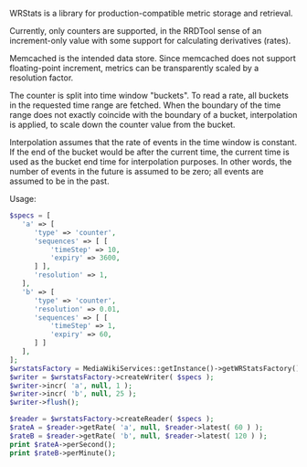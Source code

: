 WRStats is a library for production-compatible metric storage and retrieval.

Currently, only counters are supported, in the RRDTool sense of an
increment-only value with some support for calculating derivatives (rates).

Memcached is the intended data store. Since memcached does not support
floating-point increment, metrics can be transparently scaled by a resolution
factor.

The counter is split into time window "buckets". To read a rate, all buckets in
the requested time range are fetched. When the boundary of the time range does
not exactly coincide with the boundary of a bucket, interpolation is applied,
to scale down the counter value from the bucket.

Interpolation assumes that the rate of events in the time window is constant.
If the end of the bucket would be after the current time, the current time is
used as the bucket end time for interpolation purposes. In other words, the
number of events in the future is assumed to be zero; all events are assumed to
be in the past.

Usage:

```php
$specs = [
   'a' => [
      'type' => 'counter',
      'sequences' => [ [
          'timeStep' => 10,
          'expiry' => 3600,
      ] ],
      'resolution' => 1,
   ],
   'b' => [
      'type' => 'counter',
      'resolution' => 0.01,
      'sequences' => [ [
          'timeStep' => 1,
          'expiry' => 60,
      ] ]
   ],
];
$wrstatsFactory = MediaWikiServices::getInstance()->getWRStatsFactory();
$writer = $wrstatsFactory->createWriter( $specs );
$writer->incr( 'a', null, 1 );
$writer->incr( 'b', null, 25 );
$writer->flush();

$reader = $wrstatsFactory->createReader( $specs );
$rateA = $reader->getRate( 'a', null, $reader->latest( 60 ) );
$rateB = $reader->getRate( 'b', null, $reader->latest( 120 ) );
print $rateA->perSecond();
print $rateB->perMinute();
```
